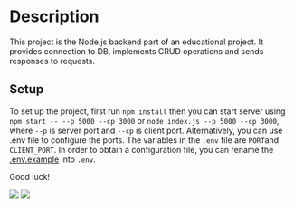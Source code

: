 # Description
This project is the Node.js backend part of an educational  project. It provides connection to DB, implements CRUD operations and sends responses to requests. 
## Setup
To set up the project, first run `npm install` then you can start server using `npm start -- --p 5000 --cp 3000` or `node index.js --p 5000 --cp 3000`, where `--p` is server port and `--cp` is client port. Alternatively, you can use .env file to configure the ports. The variables in the `.env` file are `PORT`and `CLIENT_PORT`. In order to obtain a configuration file, you can rename the [.env.example](./.env.example) into `.env`. 

Good luck!

![](https://github.com/OliaHrytsak/Hrytsak_CICD/actions/workflows/ci.yml/badge.svg)
![](https://github.com/OliaHrytsak/Hrytsak_CICD/actions/workflows/ci_pull.yml/badge.svg)
